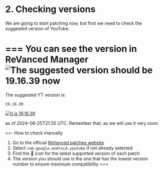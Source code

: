 # 2. Checking versions

We are going to start patching now, but first we need to check the suggested version of YouTube.

=== You can see the version in ReVanced Manager
![The suggested version should be 19.16.39 now](https://github.com/SodaWithoutSparkles/ReVanced-troubleshooting-guide/blob/main/screenshots/101-check_ver_manager.jpg?raw=true)
===

The suggested YT version is:

```
19.16.39
```

[![It is 19.16.39](https://img.shields.io/badge/Suggested%20Version-19.16.39-ff0000?style=for-the-badge&logo=youtube)](https://www.apkmirror.com/apk/google-inc/youtube/youtube-19-16-39-release/youtube-19-16-39-android-apk-download/)

as of 2024-08-25T21:35 UTC. Remember that, as we will use it very soon.

==- How to check manually
1. Go to the official [ReVanced patches website](https://revanced.app/patches?pkg=com.google.android.youtube)
2. Select `com.google.android.youtube` if not already selected
3. Find the 🎯 icon for the latest supported version of each patch
4. The version you should use is the one that has the lowest version number to ensure maximum compatibility
===

